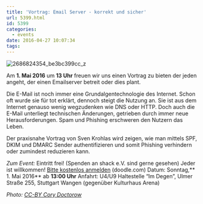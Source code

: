 ```yaml
---
title: 'Vortrag: Email Server - korrekt und sicher'
url: 5399.html
id: 5399
categories:
  - events
date: 2016-04-27 10:07:34
tags:
---
```


![2686824354_be3bc399cc_z](https://blog.shackspace.de/wp-content/uploads/2013/06/2686824354_be3bc399cc_z-300x168.jpg)

Am **1\. Mai 2016** um **13 Uhr** freuen wir uns einen Vortrag zu bieten der jeden angeht, der einen Emailserver betreit oder dies plant.

Die E-Mail ist noch immer eine Grundalgentechnologie des Internet.
Schon oft wurde sie für tot erklärt, dennoch steigt die Nutzung an.
Sie ist aus dem Internet genauso wenig wegzudenken wie DNS oder HTTP.
Doch auch die E-Mail unterliegt technischen Änderungen, getrieben durch immer neue Herausforderungen.
Spam und Phishing erschweren den Nutzern das Leben.

Der praxisnahe Vortrag von Sven Krohlas wird zeigen, wie man mittels SPF, DKIM und DMARC Sender authentifizieren und somit Phishing verhindern oder zumindest reduzieren kann.

_Zum Event:_
Eintritt frei! (Spenden an shack e.V. sind gerne gesehen) Jeder ist willkommen!
[Bitte kostenlos anmelden](http://doodle.com/poll/vfpvpvtrx8ndkb63) (doodle.com)
Datum: Sonntag,** 1\. Mai 2016** ab **13:00 Uhr**
Anfahrt: U4/U9 Haltestelle “Im Degen”, Ulmer Straße 255, Stuttgart Wangen (gegenüber Kulturhaus Arena)

_Photo: [CC-BY Cory Doctorow](http://www.flickr.com/photos/doctorow/2686824354/sizes/z/in/photolist-56qFgQ-56qJHL-56qS3q-56qX6d-56r5Yy-56rgLL-56rk71-56rmMJ-56rySm-56rG69-56rHzS-56rKcs-56rNvj-56rPYd-56rUfm-56rVQh-56rXjJ-5X4r7M-5X4r9e-5X4rck-5X4re6-5X4reP-5X4rfD-5X4rgR-5X4ri2-5X4rkc-5X4rm6-5X4s36-5X4s4c-5X8FeQ-5X8FjG-5X8FkG-5X8FnW-5X8FsQ-6atQYQ-6dQaaG-7fi59Q-7qdo62-7qdoF2-7qhgHq-7qhho1-7qhhVb-7qhjub-7qhjWE-dyGtR6-dVkr1L-e9NPx5-exDobd-8NUHNY-8NUHX1-8NRFsx/)_